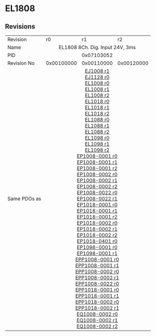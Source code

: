 # EL1808

## Revisions
<table>
<tr>
<td>Revision</td>
<td>r0</td>
<td>r1</td>
<td>r2</td>
</tr>
<tr>
<td>Name</td>
<td colspan=3 align="center">EL1808 8Ch. Dig. Input 24V, 3ms</td>
</tr>
<tr>
<td>PID</td>
<td colspan=3 align="center">0x07103052</td>
</tr>
<tr>
<td>Revision No</td>
<td>0x00100000</td>
<td>0x00110000</td>
<td>0x00120000</td>
</tr>
<tr>
<td>Same PDOs as</td>
<td colspan=3 align="center"><a href="EJ1008.md">EJ1008 r1</a><br/><a href="EJ1128.md">EJ1128 r0</a><br/><a href="EL1008.md">EL1008 r0</a><br/><a href="EL1008.md">EL1008 r1</a><br/><a href="EL1008.md">EL1008 r2</a><br/><a href="EL1018.md">EL1018 r0</a><br/><a href="EL1018.md">EL1018 r1</a><br/><a href="EL1018.md">EL1018 r2</a><br/><a href="EL1088.md">EL1088 r0</a><br/><a href="EL1088.md">EL1088 r1</a><br/><a href="EL1088.md">EL1088 r2</a><br/><a href="EL1098.md">EL1098 r0</a><br/><a href="EL1098.md">EL1098 r1</a><br/><a href="EL1098.md">EL1098 r2</a><br/><a href="EP1008-0001.md">EP1008-0001 r0</a><br/><a href="EP1008-0001.md">EP1008-0001 r1</a><br/><a href="EP1008-0001.md">EP1008-0001 r2</a><br/><a href="EP1008-0002.md">EP1008-0002 r0</a><br/><a href="EP1008-0002.md">EP1008-0002 r1</a><br/><a href="EP1008-0002.md">EP1008-0002 r2</a><br/><a href="EP1008-0022.md">EP1008-0022 r0</a><br/><a href="EP1008-0022.md">EP1008-0022 r1</a><br/><a href="EP1018-0001.md">EP1018-0001 r0</a><br/><a href="EP1018-0001.md">EP1018-0001 r1</a><br/><a href="EP1018-0001.md">EP1018-0001 r2</a><br/><a href="EP1018-0002.md">EP1018-0002 r0</a><br/><a href="EP1018-0002.md">EP1018-0002 r1</a><br/><a href="EP1018-0002.md">EP1018-0002 r2</a><br/><a href="EP1018-0401.md">EP1018-0401 r0</a><br/><a href="EP1098-0001.md">EP1098-0001 r0</a><br/><a href="EP1098-0001.md">EP1098-0001 r1</a><br/><a href="EPP1008-0001.md">EPP1008-0001 r0</a><br/><a href="EPP1008-0001.md">EPP1008-0001 r1</a><br/><a href="EPP1008-0002.md">EPP1008-0002 r0</a><br/><a href="EPP1008-0002.md">EPP1008-0002 r1</a><br/><a href="EPP1008-0022.md">EPP1008-0022 r0</a><br/><a href="EPP1018-0001.md">EPP1018-0001 r0</a><br/><a href="EPP1018-0001.md">EPP1018-0001 r1</a><br/><a href="EPP1018-0002.md">EPP1018-0002 r0</a><br/><a href="EPP1018-0002.md">EPP1018-0002 r1</a><br/><a href="EQ1008-0002.md">EQ1008-0002 r0</a><br/><a href="EQ1008-0002.md">EQ1008-0002 r1</a><br/><a href="EQ1008-0002.md">EQ1008-0002 r2</a></td>
</tr>
</table>
